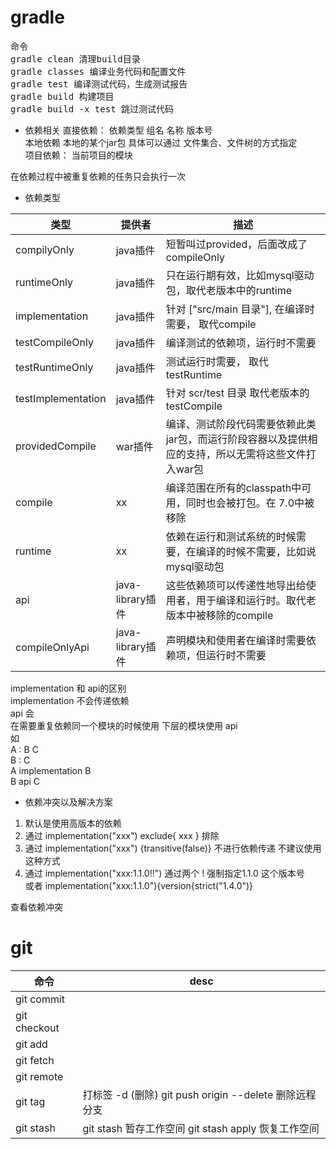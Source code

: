 
# gradle
<pre>
命令
gradle clean 清理build目录
gradle classes 编译业务代码和配置文件
gradle test 编译测试代码，生成测试报告
gradle build 构建项目
gradle build -x test 跳过测试代码
</pre>
- 依赖相关
直接依赖： 依赖类型 组名 名称 版本号    
本地依赖 本地的某个jar包 具体可以通过 文件集合、文件树的方式指定  
项目依赖： 当前项目的模块  

在依赖过程中被重复依赖的任务只会执行一次  

- 依赖类型  


| 类型                 | 提供者                 | 描述                                                   |  
|--------------------|---------------------|------------------------------------------------------|  
| compilyOnly        | java插件             | 短暂叫过provided，后面改成了compileOnly                        |
| runtimeOnly        | java插件             | 只在运行期有效，比如mysql驱动包，取代老版本中的runtime                    |
| implementation     | java插件             | 针对 ["src/main 目录"], 在编译时需要， 取代compile                |
| testCompileOnly    | java插件             | 编译测试的依赖项，运行时不需要                                      |
| testRuntimeOnly    | java插件             | 测试运行时需要， 取代testRuntime                               |
| testImplementation | java插件             | 针对 scr/test 目录 取代老版本的 testCompile                    |
| providedCompile    | war插件              | 编译、测试阶段代码需要依赖此类jar包，而运行阶段容器以及提供相应的支持，所以无需将这些文件打入war包 |
| compile            | xx                  | 编译范围在所有的classpath中可用，同时也会被打包。在 7.0中被移除               |
| runtime            | xx                  | 依赖在运行和测试系统的时候需要，在编译的时候不需要，比如说mysql驱动包                |
| api                | java-library插件     | 这些依赖项可以传递性地导出给使用者，用于编译和运行时。取代老版本中被移除的compile         |
| compileOnlyApi     | java-library插件     | 声明模块和使用者在编译时需要依赖项，但运行时不需要                            |

implementation 和 api的区别  
implementation 不会传递依赖  
api 会  
在需要重复依赖同一个模块的时候使用 下层的模块使用 api  
如   
A : B C    
B : C    
A implementation B  
B api C  


- 依赖冲突以及解决方案
1. 默认是使用高版本的依赖  
2. 通过 implementation("xxx") exclude{ xxx } 排除
3. 通过 implementation("xxx") {transitive(false)} 不进行依赖传递    不建议使用这种方式
4. 通过 implementation("xxx:1.1.0!!") 通过两个 ! 强制指定1.1.0 这个版本号   
 或者 implementation("xxx:1.1.0"){version{strict("1.4.0")}

查看依赖冲突


# git

| 命令           | desc                                                         |
|--------------|--------------------------------------------------------------|
| git commit   |                                                              |
| git checkout |                                                              |
| git add      |                                                              |
| git fetch    |                                                              |
| git remote   |                                                              |
| git tag      | 打标签  -d (删除)       git push origin --delete <tagname> 删除远程分支 |
| git stash    | git stash 暂存工作空间       git stash apply 恢复工作空间                |

[//]: # (git tag -a v1.2 9fceb02)